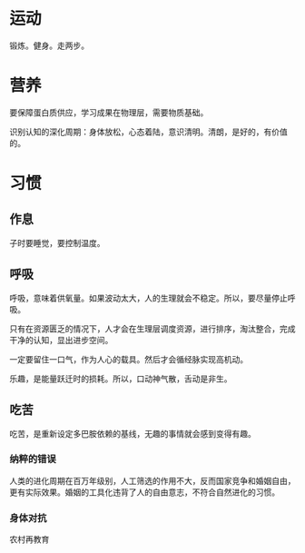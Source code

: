 # 运动

锻炼。健身。走两步。

# 营养

要保障蛋白质供应，学习成果在物理层，需要物质基础。

识别认知的深化周期：身体放松，心态着陆，意识清明。清朗，是好的，有价值的。

# 习惯

## 作息

子时要睡觉，要控制温度。

## 呼吸

呼吸，意味着供氧量。如果波动太大，人的生理就会不稳定。所以，要尽量停止呼吸。

只有在资源匮乏的情况下，人才会在生理层调度资源，进行排序，淘汰整合，完成干净的认知，显出进步空间。

一定要留住一口气，作为人心的载具。然后才会循经脉实现高机动。

乐趣，是能量跃迁时的损耗。所以，口动神气散，舌动是非生。

## 吃苦

吃苦，是重新设定多巴胺依赖的基线，无趣的事情就会感到变得有趣。

### 纳粹的错误

人类的进化周期在百万年级别，人工筛选的作用不大，反而国家竞争和婚姻自由，更有实际效果。婚姻的工具化违背了人的自由意志，不符合自然进化的习惯。

### 身体对抗

农村再教育
